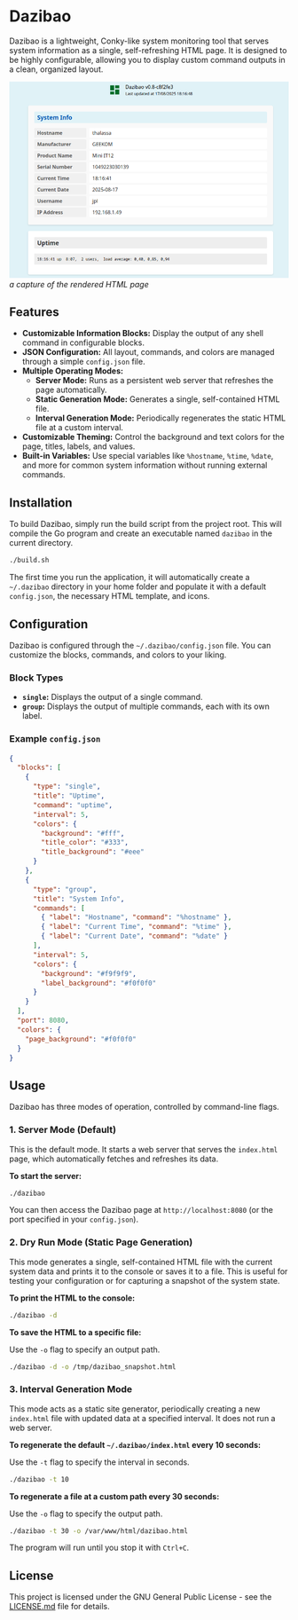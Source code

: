 # Dazibao

Dazibao is a lightweight, Conky-like system monitoring tool that serves system information as a single, self-refreshing HTML page. It is designed to be highly configurable, allowing you to display custom command outputs in a clean, organized layout.

![Dazibao Screenshot](./icons/screenshot_01.png) *a capture of the rendered HTML page*

## Features

-   **Customizable Information Blocks:** Display the output of any shell command in configurable blocks.
-   **JSON Configuration:** All layout, commands, and colors are managed through a simple `config.json` file.
-   **Multiple Operating Modes:**
    -   **Server Mode:** Runs as a persistent web server that refreshes the page automatically.
    -   **Static Generation Mode:** Generates a single, self-contained HTML file.
    -   **Interval Generation Mode:** Periodically regenerates the static HTML file at a custom interval.
-   **Customizable Theming:** Control the background and text colors for the page, titles, labels, and values.
-   **Built-in Variables:** Use special variables like `%hostname`, `%time`, `%date`, and more for common system information without running external commands.

## Installation

To build Dazibao, simply run the build script from the project root. This will compile the Go program and create an executable named `dazibao` in the current directory.

```bash
./build.sh
```

The first time you run the application, it will automatically create a `~/.dazibao` directory in your home folder and populate it with a default `config.json`, the necessary HTML template, and icons.

## Configuration

Dazibao is configured through the `~/.dazibao/config.json` file. You can customize the blocks, commands, and colors to your liking.

### Block Types

-   **`single`:** Displays the output of a single command.
-   **`group`:** Displays the output of multiple commands, each with its own label.

### Example `config.json`

```json
{
  "blocks": [
    {
      "type": "single",
      "title": "Uptime",
      "command": "uptime",
      "interval": 5,
      "colors": {
        "background": "#fff",
        "title_color": "#333",
        "title_background": "#eee"
      }
    },
    {
      "type": "group",
      "title": "System Info",
      "commands": [
        { "label": "Hostname", "command": "%hostname" },
        { "label": "Current Time", "command": "%time" },
        { "label": "Current Date", "command": "%date" }
      ],
      "interval": 5,
      "colors": {
        "background": "#f9f9f9",
        "label_background": "#f0f0f0"
      }
    }
  ],
  "port": 8080,
  "colors": {
    "page_background": "#f0f0f0"
  }
}
```

## Usage

Dazibao has three modes of operation, controlled by command-line flags.

### 1. Server Mode (Default)

This is the default mode. It starts a web server that serves the `index.html` page, which automatically fetches and refreshes its data.

**To start the server:**

```bash
./dazibao
```

You can then access the Dazibao page at `http://localhost:8080` (or the port specified in your `config.json`).

### 2. Dry Run Mode (Static Page Generation)

This mode generates a single, self-contained HTML file with the current system data and prints it to the console or saves it to a file. This is useful for testing your configuration or for capturing a snapshot of the system state.

**To print the HTML to the console:**

```bash
./dazibao -d
```

**To save the HTML to a specific file:**

Use the `-o` flag to specify an output path.

```bash
./dazibao -d -o /tmp/dazibao_snapshot.html
```

### 3. Interval Generation Mode

This mode acts as a static site generator, periodically creating a new `index.html` file with updated data at a specified interval. It does not run a web server.

**To regenerate the default `~/.dazibao/index.html` every 10 seconds:**

Use the `-t` flag to specify the interval in seconds.

```bash
./dazibao -t 10
```

**To regenerate a file at a custom path every 30 seconds:**

Use the `-o` flag to specify the output path.

```bash
./dazibao -t 30 -o /var/www/html/dazibao.html
```

The program will run until you stop it with `Ctrl+C`.

## License

This project is licensed under the GNU General Public License - see the [LICENSE.md](LICENSE.md) file for details.
